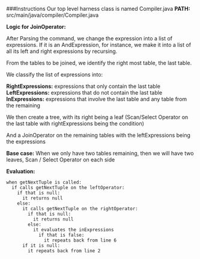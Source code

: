 ###Instructions
Our top level harness class is named Compiler.java
**PATH:**  src/main/java/compiler/Compiler.java

**Logic for JoinOperator:**

After Parsing the command, we change the expression into a list of expressions. 
If it is an AndExpression, for instance, we make it into a list of all its left and right expressions by recursing.

From the tables to be joined, we identify the right most table, the last table. 

We classify the list of expressions into:

**RightExpressions:** expressions that only contain the last table
**LeftExpressions:** expressions that do not contain the last table
**InExpressions:** expressions that involve the last table and any table from the remaining

We then create a tree, with its right being a leaf (Scan/Select Operator on the last table with rightExpressions being the condition)

And a JoinOperator on the remaining tables with the leftExpressions being the expressions

**Base case:**
  When we only have two tables remaining, then we will have two leaves, Scan / Select Operator on each side

**Evaluation:**
```
when getNextTuple is called:
  if calls getNextTuple on the leftOperator:
    if that is null:
      it returns null
    else:
      it calls getNextTuple on the rightOperator:
        if that is null:
          it returns null
        else:
          it evaluates the inExpressions
            if that is false:
              it repeats back from line 6
      if it is null:
        it repeats back from line 2
```
